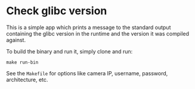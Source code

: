 # Check glibc version

This is a simple app which prints a message to the standard output containing the glibc version in the runtime and the version it was compiled against.

To build the binary and run it, simply clone and run:
```
make run-bin
```

See the `Makefile` for options like camera IP, username, password, architecture, etc.
